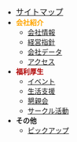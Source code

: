<!-- 侧边栏 _sidebar.md -->
- [<font size=3>サイトマップ</font>](/company/all.md)
- **<font color=orange>会社紹介</font>**
  - [会社情報](/company/start.html)
  - [経営指針](/company/spirits.md)
  - [会社データ](/company/arms.md)
  - [アクセス](/company/howToPay.md)  
- **<font color=blow>福利厚生</font>**
  - [イベント](/company/fire.md)
  - [生活支援](/company/water.md)
  - [懇親会](/company/wind.md)
  - [サークル活動](/company/thunder.md)
- **その他**
  - [ピックアップ](/other/fool.md)